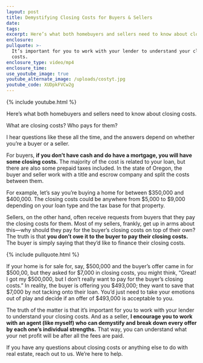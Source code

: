 ```yaml
---
layout: post
title: Demystifying Closing Costs for Buyers & Sellers
date:
tags:
excerpt: Here’s what both homebuyers and sellers need to know about closing costs.
enclosure:
pullquote: >-
  It’s important for you to work with your lender to understand your closing
  costs.
enclosure_type: video/mp4
enclosure_time:
use_youtube_image: true
youtube_alternate_image: /uploads/costyt.jpg
youtube_code: XUDpkFVCw2g
---
```


{% include youtube.html %}<center>Here’s what both homebuyers and sellers need to know about closing costs.</center>

What are closing costs? Who pays for them?

I hear questions like these all the time, and the answers depend on whether you’re a buyer or a seller.

For buyers, **if you don’t have cash and do have a mortgage, you will have some closing costs.** The majority of the cost is related to your loan, but there are also some prepaid taxes included. In the state of Oregon, the buyer and seller work with a title and escrow company and split the costs between them.

For example, let’s say you’re buying a home for between $350,000 and $400,000. The closing costs could be anywhere from $5,000 to $9,000 depending on your loan type and the tax base for that property.

Sellers, on the other hand, often receive requests from buyers that they pay the closing costs for them. Most of my sellers, frankly, get up in arms about this—why should they pay for the buyer’s closing costs on top of their own? The truth is that **you don’t owe it to the buyer to pay their closing costs.** The buyer is simply saying that they’d like to finance their closing costs.

{% include pullquote.html %}

If your home is for sale for, say, $500,000 and the buyer’s offer came in for $500,00, but they asked for $7,000 in closing costs, you might think, “Great\! I got my $500,000, but I don’t really want to pay for the buyer’s closing costs.” In reality, the buyer is offering you $493,000; they want to save that $7,000 by not tacking onto their loan. You’d just need to take your emotions out of play and decide if an offer of $493,000 is acceptable to you.

The truth of the matter is that it’s important for you to work with your lender to understand your closing costs. And as a seller, **I encourage you to work with an agent (like myself) who can demystify and break down every offer by each one’s individual strengths.** That way, you can understand what your net profit will be after all the fees are paid.

If you have any questions about closing costs or anything else to do with real estate, reach out to us. We’re here to help.